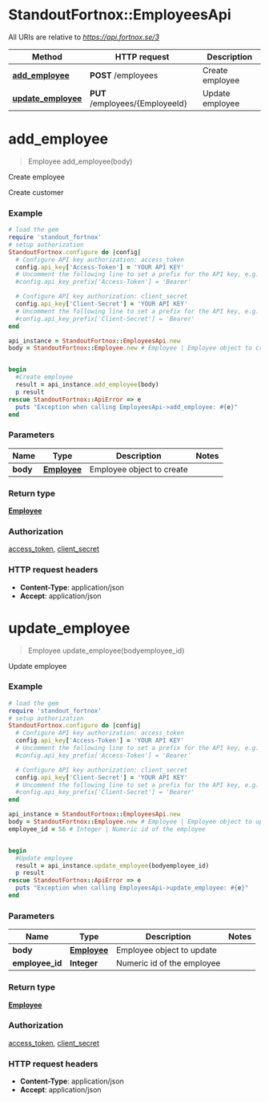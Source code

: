 # StandoutFortnox::EmployeesApi

All URIs are relative to *https://api.fortnox.se/3*

Method | HTTP request | Description
------------- | ------------- | -------------
[**add_employee**](EmployeesApi.md#add_employee) | **POST** /employees | Create employee
[**update_employee**](EmployeesApi.md#update_employee) | **PUT** /employees/{EmployeeId} | Update employee

# **add_employee**
> Employee add_employee(body)

Create employee

Create customer

### Example
```ruby
# load the gem
require 'standout_fortnox'
# setup authorization
StandoutFortnox.configure do |config|
  # Configure API key authorization: access_token
  config.api_key['Access-Token'] = 'YOUR API KEY'
  # Uncomment the following line to set a prefix for the API key, e.g. 'Bearer' (defaults to nil)
  #config.api_key_prefix['Access-Token'] = 'Bearer'

  # Configure API key authorization: client_secret
  config.api_key['Client-Secret'] = 'YOUR API KEY'
  # Uncomment the following line to set a prefix for the API key, e.g. 'Bearer' (defaults to nil)
  #config.api_key_prefix['Client-Secret'] = 'Bearer'
end

api_instance = StandoutFortnox::EmployeesApi.new
body = StandoutFortnox::Employee.new # Employee | Employee object to create


begin
  #Create employee
  result = api_instance.add_employee(body)
  p result
rescue StandoutFortnox::ApiError => e
  puts "Exception when calling EmployeesApi->add_employee: #{e}"
end
```

### Parameters

Name | Type | Description  | Notes
------------- | ------------- | ------------- | -------------
 **body** | [**Employee**](Employee.md)| Employee object to create | 

### Return type

[**Employee**](Employee.md)

### Authorization

[access_token](../README.md#access_token), [client_secret](../README.md#client_secret)

### HTTP request headers

 - **Content-Type**: application/json
 - **Accept**: application/json



# **update_employee**
> Employee update_employee(bodyemployee_id)

Update employee

### Example
```ruby
# load the gem
require 'standout_fortnox'
# setup authorization
StandoutFortnox.configure do |config|
  # Configure API key authorization: access_token
  config.api_key['Access-Token'] = 'YOUR API KEY'
  # Uncomment the following line to set a prefix for the API key, e.g. 'Bearer' (defaults to nil)
  #config.api_key_prefix['Access-Token'] = 'Bearer'

  # Configure API key authorization: client_secret
  config.api_key['Client-Secret'] = 'YOUR API KEY'
  # Uncomment the following line to set a prefix for the API key, e.g. 'Bearer' (defaults to nil)
  #config.api_key_prefix['Client-Secret'] = 'Bearer'
end

api_instance = StandoutFortnox::EmployeesApi.new
body = StandoutFortnox::Employee.new # Employee | Employee object to update
employee_id = 56 # Integer | Numeric id of the employee


begin
  #Update employee
  result = api_instance.update_employee(bodyemployee_id)
  p result
rescue StandoutFortnox::ApiError => e
  puts "Exception when calling EmployeesApi->update_employee: #{e}"
end
```

### Parameters

Name | Type | Description  | Notes
------------- | ------------- | ------------- | -------------
 **body** | [**Employee**](Employee.md)| Employee object to update | 
 **employee_id** | **Integer**| Numeric id of the employee | 

### Return type

[**Employee**](Employee.md)

### Authorization

[access_token](../README.md#access_token), [client_secret](../README.md#client_secret)

### HTTP request headers

 - **Content-Type**: application/json
 - **Accept**: application/json



